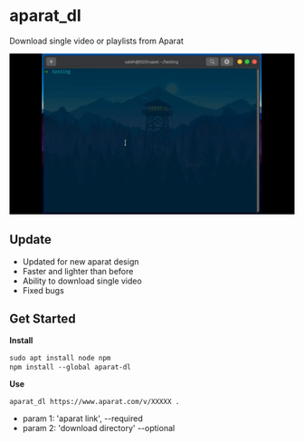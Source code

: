 # aparat_dl

Download single video or playlists from Aparat

![aparat_dl gif](https://raw.githubusercontent.com/ssshojaei/aparat_dl/master/screenshots/demo.gif)

## Update

- Updated for new aparat design
- Faster and lighter than before
- Ability to download single video
- Fixed bugs

## Get Started

**Install**

```
sudo apt install node npm
npm install --global aparat-dl
```

**Use**

```
aparat_dl https://www.aparat.com/v/XXXXX .
```

- param 1: 'aparat link', --required
- param 2: 'download directory' --optional
